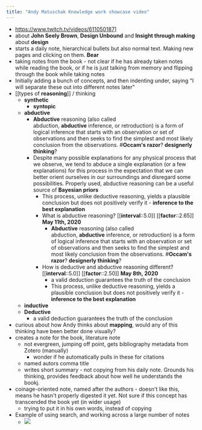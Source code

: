 ```yaml
---
title: "Andy Matuschak Knowledge work showcase video"
---
```


- https://www.twitch.tv/videos/611050187]
- about **John Seely Brown**, **Design Unbound** and **Insight through making** about **design**
- starts a daily note, hierarchical bullets but also normal text. Making new pages and clicking on them. **Bear**
- taking notes from the book - not clear if he has already taken notes while reading the book, or if he is just talking from memory and flipping through the book while taking notes
- Initially adding a bunch of concepts, and then indenting under, saying "I will separate these out into different notes later"
- [[types of **reasoning**]] / thinking
    - **synthetic**
        - **syntopic**
    - **abductive**
        - **Abductive** reasoning (also called abduction, **abductive** inference, or retroduction) is a form of logical inference that starts with an observation or set of observations and then seeks to find the simplest and most likely conclusion from the observations. #**Occam's razor**? **designerly thinking**?
        - Despite many possible explanations for any physical process that we observe, we tend to abduce a single explanation (or a few explanations) for this process in the expectation that we can better orient ourselves in our surroundings and disregard some possibilities. Properly used, abductive reasoning can be a useful source of **Bayesian priors**
            - This process, unlike deductive reasoning, yields a plausible conclusion but does not positively verify it - **inference to the best explanation**
            - What is abductive reasoning? [[**interval**::5.0]] [[**factor**::2.65]] **May 11th, 2020**
                - **Abductive** reasoning (also called abduction, **abductive** inference, or retroduction) is a form of logical inference that starts with an observation or set of observations and then seeks to find the simplest and most likely conclusion from the observations. #**Occam's razor**? **designerly thinking**?
            - How is deductive and abductive reasoning different? [[**interval**::5.0]] [[**factor**::2.50]] **May 8th, 2020**
                - a valid deduction guarantees the truth of the conclusion
                - This process, unlike deductive reasoning, yields a plausible conclusion but does not positively verify it - **inference to the best explanation**
    - **inductive**
    - **Deductive**
        - a valid deduction guarantees the truth of the conclusion
- curious about how Andy thinks about **mapping**, would any of this thinking have been better done visually?
- creates a note for the book, literature note
    - not evergreen, jumping off point, gets bibliography metadata from Zotero (manually)
        - wonder if he automatically pulls in these for citations
    - named autors comma title
    - writes short summary - not copying from his daily note. Grounds his thinking, provides feedback about how well he understands the bookj.
- coinage-oriented note, named after the authors - doesn't like this, means he hasn't properly digested it yet. Not sure if this concept has transcended the book yet (in wider usage)
    - trying to put it in his own words, instead of copying
- Example of using search, and working across a large number of notes
    - ![](https://firebasestorage.googleapis.com/v0/b/firescript-577a2.appspot.com/o/imgs%2Fapp%2Fstian%2FxmpISAZMqd.png?alt=media&token=81b5d8a7-69d7-432b-8d69-acc0f3625f56)